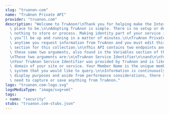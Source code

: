 ```yaml
---
slug: "truanon-com"
name: "TruAnon Private API"
provider: "truanon.com"
description: "Welcome to TruAnon!\nThank you for helping make the Internet a safer\
  \ place to be.\n\nAdopting TruAnon is simple. There is no setup or dependencies,\
  \ nothing to store or process. Making identity part of your service is fun, and\
  \ you’ll be up and running in a matter of minutes.\n\nTruAnon Private Token is used\
  \ anytime you request information from TruAnon and you must edit this into the Variables\
  \ section for this collection.\n\nThis API contains two endpoints and both require\
  \ these same two arguments, also found in the Variables section of this collection.\n\
  \nThese two arguments are:\n\nTruAnon Service Identifier\n\nand\n\nYour Member Name\n\
  \nYour TruAnon Service Identifier was provided by TruAnon and is likely the root\
  \ domain of your site or service. Your Member Name is the unique member ID on your\
  \ system that you would like to query.\n\nInformation is continuously updated for\
  \ display purposes and aside from performance considerations, there should be no\
  \ need to capture or save anything from TruAnon."
logo: "truanon.com-logo.svg"
logoMediaType: "image/svg+xml"
tags:
- name: "security"
stubs: "truanon.com-stubs.json"
---
```

